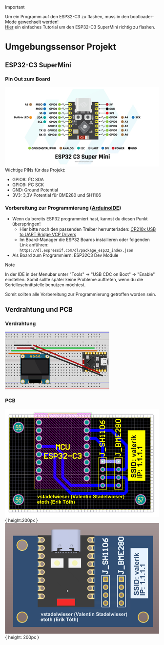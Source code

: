 > [!IMPORTANT]
> Um ein Programm auf den ESP32-C3 zu flashen, muss in den bootloader-Mode gewechselt werden!\
> [Hier](https://www.edgemicrotech.com/esp32-c3-super-mini-arduino-ide-quick-start-guide/) ein einfaches Tutorial um den ESP32-C3 SuperMini richtig zu flashen.

# Umgebungssensor Projekt
## ESP32-C3 SuperMini
### Pin Out zum Board
![ESP32-C3 SuperMini Pin Out](/docs/esp32-c3-supermini_pinout.png)
Wichtige PINs für das Projekt:
- GPIO8: I²C SDA
- GPIO9: I²C SCK
- GND: Ground Potential
- 3V3: 3,3V Potential für BME280 und SH1106
### Vorbereitung zur Programmierung ([ArduinoIDE](https://www.arduino.cc/en/software/))
- Wenn du bereits ESP32 programmiert hast, kannst du diesen Punkt überspringen!
    - Hier bitte noch den passenden Treiber herrunterladen: [CP210x USB to UART Bridge VCP Drivers](https://www.silabs.com/developer-tools/usb-to-uart-bridge-vcp-drivers?tab=downloads)
    - Im Board-Manager die ESP32 Boards installieren oder folgenden Link anführen: `https://dl.espressif.com/dl/package_esp32_index.json`
- Als Board zum Programmiern: ESP32C3 Dev Module

> [!NOTE]
> In der IDE in der Menubar unter "Tools" → "USB CDC on Boot" → "Enable" einstellen. Somit sollte später keine Probleme auftreten, wenn du die Serielleschnittstelle benutzen möchtest.

Somit sollten alle Vorbereitung zur Programmierung getroffen worden sein.

## Verdrahtung und PCB
### Verdrahtung
![Steckbrettaufbau](/docs/Steckplatine.png)
### PCB
![2D-View: PCB](/docs/PCB_2D_View.png){ height:200px }
![3D-View: PCB](/docs/PCB_3D_View.png){ height: 200px }